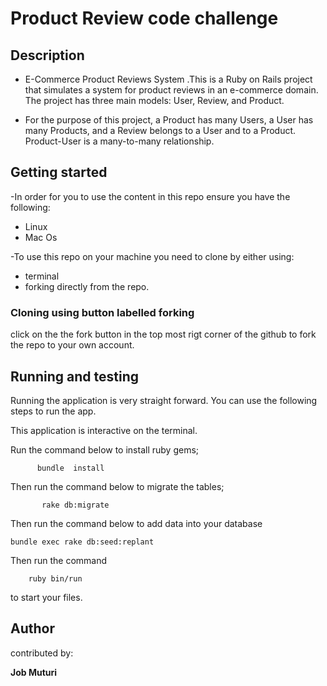 # Product Review code challenge 
## Description
- E-Commerce Product Reviews System .This is a Ruby on Rails project that simulates a system for product reviews in an e-commerce domain. The project has three main models: User, Review, and Product.

- For the purpose of this project, a Product has many Users, a User has many Products, and a Review belongs to a User and to a Product. Product-User is a many-to-many relationship.


## Getting started
-In order for you to use the content in this repo ensure you have the following:
-  Linux
- Mac Os

-To use this repo on your machine you need to clone by either using:
- terminal
- forking directly from the repo.
### Cloning using button labelled forking
click on the the fork button in the top most rigt corner of the github to fork the repo to your own account.

## Running and testing
Running the application is very straight forward. You can use the following steps to run the app.

This application is interactive on the terminal.

Run the command below to install ruby gems;

          bundle  install 
Then run the command below to migrate the tables;

           rake db:migrate
Then run the command below to add data into your database

    bundle exec rake db:seed:replant
Then run the command 
        
        ruby bin/run
to start your files.

## Author
contributed by:

<b>Job Muturi<b>
